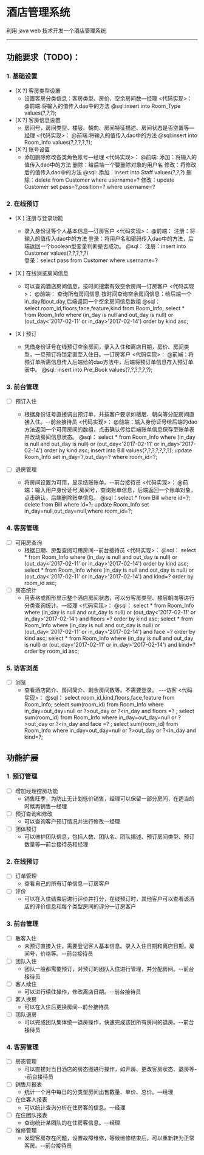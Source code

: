 # 酒店管理系统

利用 java web 技术开发一个酒店管理系统

---

## 功能要求（TODO)：

### 1. 基础设置
  - [X ?] 客房类型设置
    - 设置客房分类信息：客房类型、房价、空余房间数—经理
    <代码实现>：
             @前端:将输入的值传入dao中的方法
             @sql:insert into Room_Type values(?,?,?);
  - [X ?] 客房信息设置
    - 房间号，房间类型、楼层、朝向、房间特征描述、房间状态是否空置等—经理
    <代码实现>：
             @前端:将输入的值传入dao中的方法
             @sql:insert into Room_Info values(?,?,?,?,?);
  - [X ?] 账号设置
    - 添加删除修改各类角色账号—经理
    <代码实现>：
             @前端:
                  添加：将输入的值传入dao中的方法
                  删除：给后端一个要删除对象的用户名
                  修改：将修改后的值传入dao中的方法
             @sql:
                  添加：insert into  Staff values(?,?,?)
                  删除：delete from  Customer where username=?
                  修改：update Customer set pass=?,position=? where username=?
                      
### 2. 在线预订
  - [X ] 注册与登录功能
    - 录入身份证等个人基本信息—订房客户
    <代码实现>：
              @前端：
                   注册：将输入的值传入dao中的方法
                   登录：将用户名和密码传入dao中的方法，后端返回一个boolean型变量判断是否成功。
              @sql：
                   注册：insert into Customer values(?,?,?,?,?)   
                   登录：select pass from Customer  where username=?
  - [X ] 在线浏览房间信息
    - 可以查询酒店房间信息，按时间搜索有效空余房间—订房客户
    <代码实现>：
              @前端：
                   查询所有房间信息
                   按时间查询空余房间信息：给后端一个in_day和out_day,后端返回一个空余房间信息数组
              @sql：     
                   select room_id,floors,face,feature,kind from Room_Info;
                   select * from Room_Info where (in_day is null and out_day is null) or (out_day<'2017-02-11' or in_day>'2017-02-14')
                                      order by kind asc;
    
  - [X ] 预订
    - 凭借身份证号在线预订空余房间，录入入住和离店日期，房价、房间类型，一旦预订将锁定直至入住日。—订房客户
    <代码实现>：
              @前端：将预订单所需信息传入后端给的dao方法中，后端将预订单信息存入预订单表中。
              @sql: insert into Pre_Book values(?,?,?,?,?,?);
### 3. 前台管理
  - [ ] 预订入住
    - 根据身份证号直接调出预订单，并按客户要求如楼层、朝向等分配房间直接入住。--前台接待员
    <代码实现>：
              @前端：输入身份证号给后端的dao方法返回一个可用房间的数组，点击确认传给后端账单信息保存至账单表
                     并改动房间信息状态。
              @sql： select * from Room_Info where (in_day is null and out_day is null) or (out_day<'2017-02-11' or in_day>'2017-02-14')
                                      order by kind asc;
                    insert into Bill values(?,?,?,?,?,?,?);
                    update Room_Info set in_day=?,out_day=? where room_id=?;
                    
  - [ ] 退房管理
    - 将房间设置为可用，显示结账账单。--前台接待员
    <代码实现>：
              @前端：输入用户身份证号,房间号，查询账单信息，后端返回一个账单对象，点击确认，后端删除账单信息。
              @sql：select * from Bill where id=?;
                    delete from Bill where id=?;
                    update Room_Info set in_day=null,out_day=null,where room_id=?;
                    
### 4. 客房管理
  - [ ] 可用房查询
    - 根据日期、房型查阅可用房间--前台接待员
    <代码实现>：
             @sql：  select * from Room_Info where (in_day is null and out_day is null) or (out_day<'2017-02-11' or in_day>'2017-02-14')
                                     order by kind asc;
                    select * from Room_Info where (in_day is null and out_day is null) or (out_day<'2017-02-11' or in_day>'2017-02-14') 
                   and kind=? order by room_id asc;
  - [ ] 房态统计
    - 用表格或图形显示整个酒店房间状态，可以分客房类型、楼层朝向等进行分类查询统计。—经理
    <代码实现>：
             @sql：  select * from Room_Info where (in_day is null and out_day is null) or (out_day<'2017-02-11' or in_day>'2017-02-14')
                   and floors =? order by kind asc;
                     select * from Room_Info where (in_day is null and out_day is null) or (out_day<'2017-02-11' or in_day>'2017-02-14') 
                   and face =? order by kind asc;
                    select * from Room_Info where (in_day is null and out_day is null) or (out_day<'2017-02-11' or in_day>'2017-02-14')
                   and kind=? order by room_id asc;
### 5. 访客浏览
  - [ ] 浏览
    - 查看酒店简介、房间简介、剩余房间数等。不需要登录。 ---访客
    <代码实现>：
             @sql： select room_id,kind,floors,face,feature from Room_Info;
                   select sum(room_id) from Room_Info where in_day=out_day=null or ?>out_day or ?<in_day 
                   and floors =? ;
                   select sum(room_id) from Room_Info where in_day=out_day=null or ?>out_day or ?<in_day 
                   and face =? ;
                   select sum(room_id) from Room_Info where in_day=out_day=null or ?>out_day or ?<in_day 
                   and kind=?;
    

## ~~功能扩展~~

### 1. 预订管理
  - [ ] 增加经理控房功能
    - 销售旺季，为防止无计划低价销售，经理可以保留一部分房间，在适当的时候再销售—经理
  - [ ] 预订查询和修改
    - 可以查询客户预订情况并进行修改—经理
  - [ ] 团体预订
    - 可以维护团队信息，包括人数、团队名、团队描述、预订房间类型、预订数量等—前台接待员和经理
### 2. 在线预订
  - [ ] 订单管理
    - 查看自己的所有订单信息—订房客户
  - [ ] 评价
    - 可以在入住结束后进行评价并打分，在线预订时，其他客户可以查看该酒店的评价信息和每个类型房间的评分—订房客户
### 3. 前台管理
  - [ ] 散客入住
    - 未预订直接入住，需要登记客人基本信息。录入入住日期和离店日期，房间号，价格等。--前台接待员
  - [ ] 团队入住
    - 团队一般都需要预订，对预订的团队入住进行管理，并分配房间。--前台接待员
  - [ ] 客人续住
    - 可以进行续住操作，修改离店日期。--前台接待员
  - [ ] 客人换房
    - 可以在入住后更换房间--前台接待员
  - [ ] 团队退房
    - 可以完成团队集体统一退房操作，快速完成该团所有房间的退房。--前台接待员
### 4. 客房管理
  - [ ] 房态管理
    - 可以直接对当日酒店的房态图进行操作，如开房、更改客房状态、退房等--前台接待员
  - [ ] 销售月报表
    - 统计一个月中每日的分类型房间出售数量、单价、总价。—经理
  - [ ] 在住客人报表
    - 可以统计查询分析在住房客的信息。—经理
  - [ ] 在住团队报表
    - 查询统计某团队的在住房客信息。—经理
  - [ ] 维修管理
    - 发现客房存在问题，设置故障维修，等候维修结束后，可以重新转为正常客房。--前台接待员